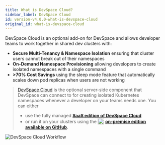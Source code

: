 ```yaml
---
title: What is DevSpace Cloud?
sidebar_label: DevSpace Cloud
id: version-v4.0.0-what-is-devspace-cloud
original_id: what-is-devspace-cloud
---
```


DevSpace Cloud is an optional add-on for DevSpace and allows developer teams to work together in shared dev clusters with:
- **Secure Multi-Tenancy & Namespace Isolation** ensuring that cluster users cannot break out of their namespaces
- **On-Demand Namespace Provisioning** allowing developers to create isolated namespaces with a single command
- **&gt;70% Cost Savings** using the sleep mode feature that automatically scales down pod replicas when users are not working

> [DevSpace Cloud](../cloud/what-is-devspace-cloud) is the optional server-side component that DevSpace can connect to for creating isolated Kubernetes namespaces whenever a developer on your teams needs one. You can either
> - use the fully managed **[SaaS edition of DevSpace Cloud](https://app.devspace.cloud)**
> - or run it on your clusters using the <img width="20px" style="vertical-align: sub" src="/img/logos/github-logo.svg" alt="DevSpace Demo"> **[on-premise edition available on GitHub](https://github.com/devspace-cloud/devspace-cloud)**.

![DevSpace Cloud Workflow](/img/processes/workflow-devspace-cloud.png)
